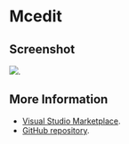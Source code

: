 # Mcedit



## Screenshot
![](https://raw.githubusercontent.com/gerane/VSCodeThemes/master/gerane.Theme-Mcedit/screenshot.png).


## More Information
* [Visual Studio Marketplace](https://marketplace.visualstudio.com/items/gerane.Theme-Mcedit).
* [GitHub repository](https://github.com/gerane/VSCodeThemes).
